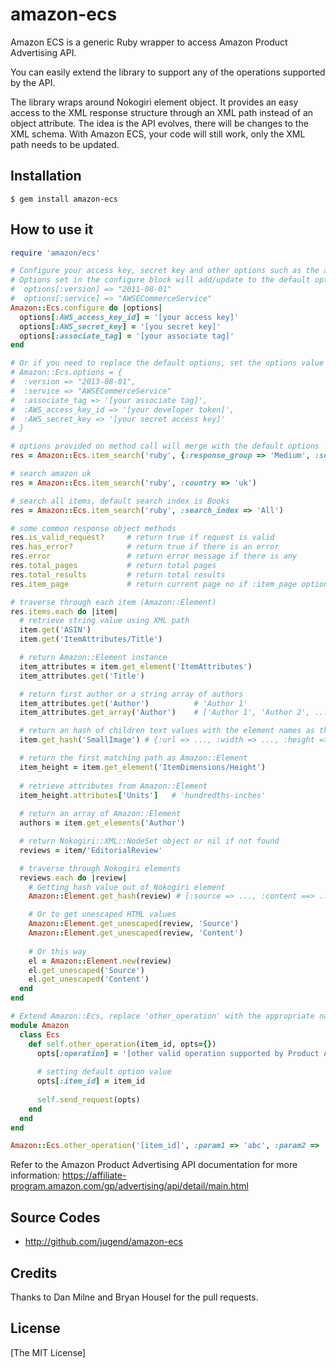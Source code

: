 # amazon-ecs

Amazon ECS is a generic Ruby wrapper to access Amazon Product Advertising API.

You can easily extend the library to support any of the operations supported by the API. 

The library wraps around Nokogiri element object. It provides an easy access to the XML response 
structure through an XML path instead of an object attribute. The idea is the API evolves,
there will be changes to the XML schema. With Amazon ECS, your code will still work, only
the XML path needs to be updated.

## Installation

```shell
$ gem install amazon-ecs
```

## How to use it

```ruby
require 'amazon/ecs'

# Configure your access key, secret key and other options such as the associate tag.
# Options set in the configure block will add/update to the default options, i.e.
#  options[:version] => "2011-08-01"
#  options[:service] => "AWSECommerceService"
Amazon::Ecs.configure do |options|
  options[:AWS_access_key_id] = '[your access key]'
  options[:AWS_secret_key] = '[you secret key]'
  options[:associate_tag] = '[your associate tag]'
end

# Or if you need to replace the default options, set the options value directly.
# Amazon::Ecs.options = {
#  :version => "2013-08-01",
#  :service => "AWSECommerceService"
#  :associate_tag => '[your associate tag]',
#  :AWS_access_key_id => '[your developer token]',
#  :AWS_secret_key => '[your secret access key]'
# }

# options provided on method call will merge with the default options
res = Amazon::Ecs.item_search('ruby', {:response_group => 'Medium', :sort => 'salesrank'})

# search amazon uk
res = Amazon::Ecs.item_search('ruby', :country => 'uk')

# search all items, default search index is Books
res = Amazon::Ecs.item_search('ruby', :search_index => 'All')

# some common response object methods
res.is_valid_request?     # return true if request is valid
res.has_error?            # return true if there is an error
res.error                 # return error message if there is any
res.total_pages           # return total pages
res.total_results         # return total results
res.item_page             # return current page no if :item_page option is provided

# traverse through each item (Amazon::Element)
res.items.each do |item|
  # retrieve string value using XML path
  item.get('ASIN')
  item.get('ItemAttributes/Title')

  # return Amazon::Element instance
  item_attributes = item.get_element('ItemAttributes')
  item_attributes.get('Title')

  # return first author or a string array of authors
  item_attributes.get('Author')          # 'Author 1'
  item_attributes.get_array('Author')    # ['Author 1', 'Author 2', ...]

  # return an hash of children text values with the element names as the keys
  item.get_hash('SmallImage') # {:url => ..., :width => ..., :height => ...}

  # return the first matching path as Amazon::Element
  item_height = item.get_element('ItemDimensions/Height')
  
  # retrieve attributes from Amazon::Element
  item_height.attributes['Units']   # 'hundredths-inches'
  
  # return an array of Amazon::Element
  authors = item.get_elements('Author')

  # return Nokogiri::XML::NodeSet object or nil if not found
  reviews = item/'EditorialReview'

  # traverse through Nokogiri elements
  reviews.each do |review|
    # Getting hash value out of Nokogiri element
    Amazon::Element.get_hash(review) # [:source => ..., :content ==> ...]

    # Or to get unescaped HTML values
    Amazon::Element.get_unescaped(review, 'Source')
    Amazon::Element.get_unescaped(review, 'Content')
    
    # Or this way
    el = Amazon::Element.new(review)
    el.get_unescaped('Source')
    el.get_unescaped('Content')
  end
end

# Extend Amazon::Ecs, replace 'other_operation' with the appropriate name
module Amazon
  class Ecs
    def self.other_operation(item_id, opts={})
      opts[:operation] = '[other valid operation supported by Product Advertising API]'
      
      # setting default option value
      opts[:item_id] = item_id
    
      self.send_request(opts)
    end
  end
end

Amazon::Ecs.other_operation('[item_id]', :param1 => 'abc', :param2 => 'xyz')
```

Refer to the Amazon Product Advertising API documentation for more information:
https://affiliate-program.amazon.com/gp/advertising/api/detail/main.html

## Source Codes

* http://github.com/jugend/amazon-ecs

## Credits

Thanks to Dan Milne and Bryan Housel for the pull requests.

## License

[The MIT License]
